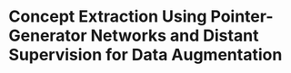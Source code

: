 # Concept Extraction Using Pointer-Generator Networks and Distant Supervision for Data Augmentation
